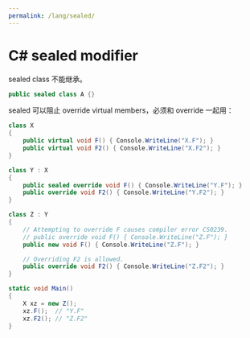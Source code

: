 ```yaml
---
permalink: /lang/sealed/
---
```


# C# sealed modifier

sealed class 不能继承。

```cs
public sealed class A {}
```

sealed 可以阻止 override virtual members，必须和 override 一起用：

```cs
class X
{
    public virtual void F() { Console.WriteLine("X.F"); }
    public virtual void F2() { Console.WriteLine("X.F2"); }
}

class Y : X
{
    public sealed override void F() { Console.WriteLine("Y.F"); }
    public override void F2() { Console.WriteLine("Y.F2"); }
}

class Z : Y
{
    // Attempting to override F causes compiler error CS0239.
    // public override void F() { Console.WriteLine("Z.F"); }
    public new void F() { Console.WriteLine("Z.F"); }

    // Overriding F2 is allowed.
    public override void F2() { Console.WriteLine("Z.F2"); }
}

static void Main()
{
    X xz = new Z();
    xz.F();  // "Y.F"
    xz.F2(); // "Z.F2"
}
```
